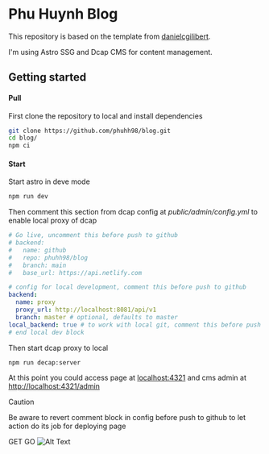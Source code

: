 # Phu Huynh Blog

This repository is based on the template from [danielcgilibert](https://github.com/danielcgilibert/blog-template).

I'm using Astro SSG and Dcap CMS for content management.

## Getting started

#### Pull

First clone the repository to local and install dependencies

```bash
git clone https://github.com/phuhh98/blog.git
cd blog/
npm ci
```

#### Start

Start astro in deve mode

```bash
npm run dev
```

Then comment this section from dcap config at _public/admin/config.yml_ to enable local proxy of dcap

```yaml
# Go live, uncomment this before push to github
# backend:
#   name: github
#   repo: phuhh98/blog
#   branch: main
#   base_url: https://api.netlify.com

# config for local development, comment this before push to github
backend:
  name: proxy
  proxy_url: http://localhost:8081/api/v1
  branch: master # optional, defaults to master
local_backend: true # to work with local git, comment this before push
# end local dev block
```

Then start dcap proxy to local

```bash
npm run decap:server
```

At this point you could access page at [localhost:4321](http://localhost:4321/) and cms admin at [http://localhost:4321/admin](http://localhost:4321/admin)

> [!CAUTION]
> Be aware to revert comment block in config before push to github to let action do its job for deploying page

GET GO
![Alt Text](https://media1.tenor.com/m/1PHH8ktiN84AAAAd/sml-dewey-donedidit.gif)
